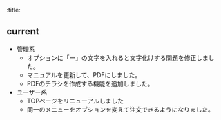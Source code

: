 :title:
## current

- 管理系
  - オプションに「ー」の文字を入れると文字化けする問題を修正しました。
  - マニュアルを更新して、PDFにしました。
  - PDFのチラシを作成する機能を追加しました。
- ユーザー系
  - TOPページをリニューアルしました
  - 同一のメニューをオプションを変えて注文できるようになりました。
